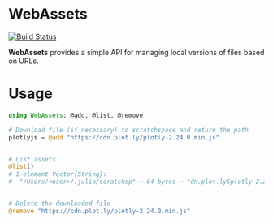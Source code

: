 # WebAssets

[![Build Status](https://github.com/joshday/WebAssets.jl/actions/workflows/CI.yml/badge.svg?branch=main)](https://github.com/joshday/WebAssets.jl/actions/workflows/CI.yml?query=branch%3Amain)


**WebAssets** provides a simple API for managing local versions of files based on URLs.

# Usage

```julia
using WebAssets: @add, @list, @remove

# Download file (if necessary) to scratchspace and return the path
plotlyjs = @add "https://cdn.plot.ly/plotly-2.24.0.min.js"


# List assets
@list()
# 1-element Vector{String}:
#  "/Users/<user>/.julia/scratchsp" ⋯ 64 bytes ⋯ "dn.plot.lySplotly-2.24.0.min.js"


# Delete the downloaded file
@remove "https://cdn.plot.ly/plotly-2.24.0.min.js"
```
